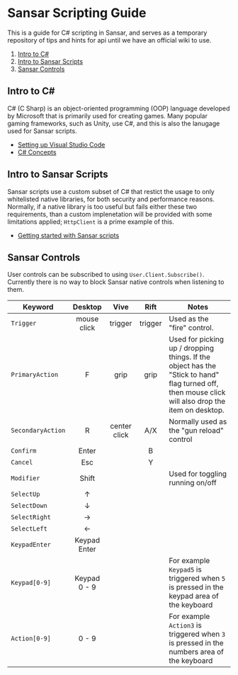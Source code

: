 # Sansar Scripting Guide

This is a guide for C# scripting in Sansar, and serves as a temporary repository of tips and hints for api until we have an official wiki to use.

1. [Intro to C#](#intro-to-c#)
2. [Intro to Sansar Scripts](#intro-to-sansar-scripts)
3. [Sansar Controls](#sansar-controls)


## Intro to C#

C# (C Sharp) is an object-oriented programming (OOP) language developed by Microsoft that is primarily used for creating games. Many popular gaming frameworks, such as Unity, use C#, and this is also the lanugage used for Sansar scripts.

- [Setting up Visual Studio Code](/docs/vscode.md)
- [C# Concepts](/docs/c-sharp.md)

## Intro to Sansar Scripts

Sansar scripts use a custom subset of C# that restict the usage to only whitelisted native libraries, for both security and performance reasons. Normally, if a native library is too useful but fails either these two requirements, than a custom implenetation will be provided with some limitations applied; `HttpClient` is a prime example of this.

- [Getting started with Sansar scripts](/docs/sansar-scripts.md)

## Sansar Controls

User controls can be subscribed to using `User.Client.Subscribe()`. Currently there is no way to block Sansar native controls when listening to them.

| Keyword | Desktop | Vive | Rift | Notes |
|---------|:-------:|:----:|:----:|-------|
| `Trigger` | mouse click | trigger | trigger | Used as the "fire" control. |
| `PrimaryAction` | F | grip | grip | Used for picking up / dropping things. If the object has the "Stick to hand" flag turned off, then mouse click will also drop the item on desktop.|
| `SecondaryAction` | R | center click | A/X | Normally used as the "gun reload" control|
| `Confirm` | <kdd>Enter</kdd> | | B | |
| `Cancel` | Esc | | Y | |
| `Modifier`| Shift | | | Used for toggling running on/off |
| `SelectUp` | &#x2191; | | | |
| `SelectDown` | &#x2193; | | | |
| `SelectRight` | &#x2192; | | | |
| `SelectLeft` | &#x2190; | | | |
| `KeypadEnter` | Keypad Enter | | | |
| `Keypad[0-9]` | Keypad 0 - 9 | | | For example `Keypad5` is triggered when `5` is pressed in the keypad area of the keyboard|
| `Action[0-9]` | 0 - 9 | | | For example `Action3` is triggered when `3` is pressed in the numbers area of the keyboard|
